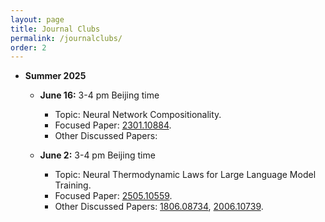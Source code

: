 ```yaml
---
layout: page
title: Journal Clubs
permalink: /journalclubs/
order: 2
---
```


* **Summer 2025**

  - **June 16:** 3-4 pm Beijing time
    - Topic: Neural Network Compositionality.
    - Focused Paper: [2301.10884](https://arxiv.org/abs/2301.10884).
    - Other Discussed Papers: 

  - **June 2:** 3-4 pm Beijing time
    - Topic: Neural Thermodynamic Laws for Large Language Model Training.
    - Focused Paper: [2505.10559](https://arxiv.org/abs/2505.10559).
    - Other Discussed Papers: [1806.08734](https://arxiv.org/abs/1806.08734), [2006.10739](https://arxiv.org/abs/2006.10739).

  

